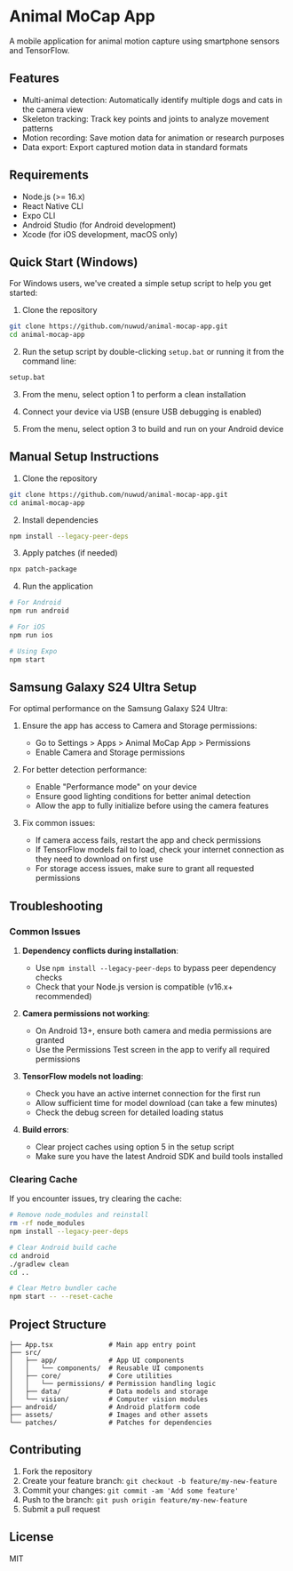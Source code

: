 # Animal MoCap App

A mobile application for animal motion capture using smartphone sensors and TensorFlow.

## Features

- Multi-animal detection: Automatically identify multiple dogs and cats in the camera view
- Skeleton tracking: Track key points and joints to analyze movement patterns
- Motion recording: Save motion data for animation or research purposes
- Data export: Export captured motion data in standard formats

## Requirements

- Node.js (>= 16.x)
- React Native CLI
- Expo CLI
- Android Studio (for Android development)
- Xcode (for iOS development, macOS only)

## Quick Start (Windows)

For Windows users, we've created a simple setup script to help you get started:

1. Clone the repository
```bash
git clone https://github.com/nuwud/animal-mocap-app.git
cd animal-mocap-app
```

2. Run the setup script by double-clicking `setup.bat` or running it from the command line:
```bash
setup.bat
```

3. From the menu, select option 1 to perform a clean installation

4. Connect your device via USB (ensure USB debugging is enabled)

5. From the menu, select option 3 to build and run on your Android device

## Manual Setup Instructions

1. Clone the repository

```bash
git clone https://github.com/nuwud/animal-mocap-app.git
cd animal-mocap-app
```

2. Install dependencies

```bash
npm install --legacy-peer-deps
```

3. Apply patches (if needed)

```bash
npx patch-package
```

4. Run the application

```bash
# For Android
npm run android

# For iOS
npm run ios

# Using Expo
npm start
```

## Samsung Galaxy S24 Ultra Setup

For optimal performance on the Samsung Galaxy S24 Ultra:

1. Ensure the app has access to Camera and Storage permissions:
   - Go to Settings > Apps > Animal MoCap App > Permissions
   - Enable Camera and Storage permissions

2. For better detection performance:
   - Enable "Performance mode" on your device
   - Ensure good lighting conditions for better animal detection
   - Allow the app to fully initialize before using the camera features

3. Fix common issues:
   - If camera access fails, restart the app and check permissions
   - If TensorFlow models fail to load, check your internet connection as they need to download on first use
   - For storage access issues, make sure to grant all requested permissions

## Troubleshooting

### Common Issues

1. **Dependency conflicts during installation**:
   - Use `npm install --legacy-peer-deps` to bypass peer dependency checks
   - Check that your Node.js version is compatible (v16.x+ recommended)

2. **Camera permissions not working**:
   - On Android 13+, ensure both camera and media permissions are granted
   - Use the Permissions Test screen in the app to verify all required permissions

3. **TensorFlow models not loading**:
   - Check you have an active internet connection for the first run
   - Allow sufficient time for model download (can take a few minutes)
   - Check the debug screen for detailed loading status

4. **Build errors**:
   - Clear project caches using option 5 in the setup script
   - Make sure you have the latest Android SDK and build tools installed

### Clearing Cache

If you encounter issues, try clearing the cache:

```bash
# Remove node_modules and reinstall
rm -rf node_modules
npm install --legacy-peer-deps

# Clear Android build cache
cd android
./gradlew clean
cd ..

# Clear Metro bundler cache
npm start -- --reset-cache
```

## Project Structure

```
├── App.tsx              # Main app entry point
├── src/
│   ├── app/             # App UI components
│   │   └── components/  # Reusable UI components
│   ├── core/            # Core utilities
│   │   └── permissions/ # Permission handling logic
│   ├── data/            # Data models and storage
│   └── vision/          # Computer vision modules
├── android/             # Android platform code
├── assets/              # Images and other assets
└── patches/             # Patches for dependencies
```

## Contributing

1. Fork the repository
2. Create your feature branch: `git checkout -b feature/my-new-feature`
3. Commit your changes: `git commit -am 'Add some feature'`
4. Push to the branch: `git push origin feature/my-new-feature`
5. Submit a pull request

## License

MIT